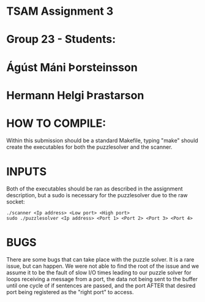 # TSAM Assignment 3
# Group 23 - Students:
# Ágúst Máni Þorsteinsson
# Hermann Helgi Þrastarson

# HOW TO COMPILE:

Within this submission should be a standard Makefile, typing "make" should create the executables for both the puzzlesolver and the scanner.

# INPUTS

Both of the executables should be ran as described in the assignment description, but a sudo is necessary for the puzzlesolver due to the raw socket:

    ./scanner <Ip address> <Low port> <High port>
    sudo ./puzzlesolver <Ip address> <Port 1> <Port 2> <Port 3> <Port 4>

# BUGS

There are some bugs that can take place with the puzzle solver. It is a rare issue, but can happen.
We were not able to find the root of the issue and we assume it to be the fault of slow I/O times leading to our puzzle solver for loops receiving a message from a port, the data not being sent to the buffer until one cycle of if sentences are passed, and the port AFTER that desired port being registered as the "right port" to access.